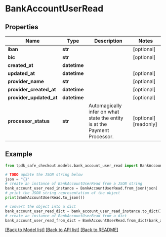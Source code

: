 # BankAccountUserRead



## Properties

Name | Type | Description | Notes
------------ | ------------- | ------------- | -------------
**iban** | **str** |  | [optional] 
**bic** | **str** |  | [optional] 
**created_at** | **datetime** |  | 
**updated_at** | **datetime** |  | [optional] 
**provider_name** | **str** |  | [optional] 
**provider_created_at** | **datetime** |  | [optional] 
**provider_updated_at** | **datetime** |  | [optional] 
**processor_status** | **str** | Automagically infer on what state the entity is at the Payment Processor. | [optional] [readonly] 

## Example

```python
from tpdk_safe_checkout.models.bank_account_user_read import BankAccountUserRead

# TODO update the JSON string below
json = "{}"
# create an instance of BankAccountUserRead from a JSON string
bank_account_user_read_instance = BankAccountUserRead.from_json(json)
# print the JSON string representation of the object
print(BankAccountUserRead.to_json())

# convert the object into a dict
bank_account_user_read_dict = bank_account_user_read_instance.to_dict()
# create an instance of BankAccountUserRead from a dict
bank_account_user_read_from_dict = BankAccountUserRead.from_dict(bank_account_user_read_dict)
```
[[Back to Model list]](../README.md#documentation-for-models) [[Back to API list]](../README.md#documentation-for-api-endpoints) [[Back to README]](../README.md)


